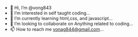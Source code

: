 - 👋 Hi, I’m @vong843
- 👀 I’m interested in self taught coding...
- 🌱 I’m currently learning html,css, and javascript...
- 💞️ I’m looking to collaborate on Anything related to coding...
- 📫 How to reach me vonag844@gmail.com...

<!---
vong843/vong843 is a ✨ special ✨ repository because its `README.md` (this file) appears on your GitHub profile.
You can click the Preview link to take a look at your changes.
--->
